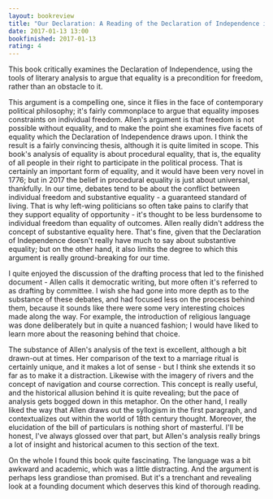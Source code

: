 ```yaml
---
layout: bookreview
title: "Our Declaration: A Reading of the Declaration of Independence in Defense of Equality"
date: 2017-01-13 13:00
bookfinished: 2017-01-13
rating: 4
---
```


This book critically examines the Declaration of Independence, using the tools of literary analysis to argue that equality is a precondition for freedom, rather than an obstacle to it.



This argument is a compelling one, since it flies in the face of contemporary political philosophy; it's fairly commonplace to argue that equality imposes constraints on individual freedom. Allen's argument is that freedom is not possible without equality, and to make the point she examines five facets of equality which the Declaration of Independence draws upon. I think the result is a fairly convincing thesis, although it is quite limited in scope. This book's analysis of equality is about procedural equality, that is, the equality of all people in their right to participate in the political process. That is certainly an important form of equality, and it would have been very novel in 1776; but in 2017 the belief in procedural equality is just about universal, thankfully. In our time, debates tend to be about the conflict between individual freedom and substantive equality - a guaranteed standard of living. That is why left-wing politicians so often take pains to clarify that they support equality of opportunity - it's thought to be less burdensome to individual freedom than equality of outcomes. Allen really didn't address the concept of substantive equality here. That's fine, given that the Declaration of Independence doesn't really have much to say about substantive equality; but on the other hand, it also limits the degree to which this argument is really ground-breaking for our time. 



I quite enjoyed the discussion of the drafting process that led to the finished document - Allen calls it democratic writing, but more often it's referred to as drafting by committee. I wish she had gone into more depth as to the substance of these debates, and had focused less on the process behind them, because it sounds like there were some very interesting choices made along the way. For example, the introduction of religious language was done deliberately but in quite a nuanced fashion; I would have liked to learn more about the reasoning behind that choice.



The substance of Allen's analysis of the text is excellent, although a bit drawn-out at times. Her comparison of the text to a marriage ritual is certainly unique, and it makes a lot of sense - but I think she extends it so far as to make it a distraction. Likewise with the imagery of rivers and the concept of navigation and course correction. This concept is really useful, and the historical allusion behind it is quite revealing; but the pace of analysis gets bogged down in this metaphor. On the other hand, I really liked the way that Allen draws out the syllogism in the first paragraph, and contextualizes out within the world of 18th century thought. Moreover, the elucidation of the bill of particulars is nothing short of masterful. I'll be honest, I've always glossed over that part, but Allen's analysis really brings a lot of insight and historical acumen to this section of the text.



On the whole I found this book quite fascinating. The language was a bit awkward and academic, which was a little distracting. And the argument is perhaps less grandiose than promised. But it's a trenchant and revealing look at a founding document which deserves this kind of thorough reading.